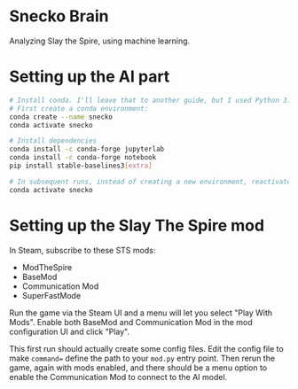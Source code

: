 # Snecko Brain
Analyzing Slay the Spire, using machine learning.

# Setting up the AI part

```bash
# Install conda. I'll leave that to another guide, but I used Python 3.7 / 3.8 and miniconda.
# First create a conda environment:
conda create --name snecko
conda activate snecko

# Install dependencies
conda install -c conda-forge jupyterlab
conda install -c conda-forge notebook
pip install stable-baselines3[extra]

# In subsequent runs, instead of creating a new environment, reactivate your old one:
conda activate snecko
```

# Setting up the Slay The Spire mod

In Steam, subscribe to these STS mods:

* ModTheSpire
* BaseMod
* Communication Mod
* SuperFastMode

Run the game via the Steam UI and a menu will let you select "Play
With Mods". Enable both BaseMod and Communication Mod in the mod
configuration UI and click "Play".

This first run should actually create some config files. Edit the
config file to make `command=` define the path to your `mod.py` entry
point. Then rerun the game, again with mods enabled, and there should
be a menu option to enable the Communication Mod to connect to the AI model.
